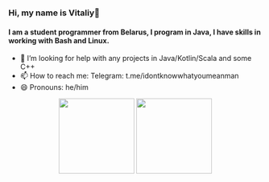 ### Hi, my name is Vitaliy👋

#### I am a student programmer from Belarus, I program in Java, I have skills in working with Bash and Linux.

- 🤔 I’m looking for help with any projects in Java/Kotlin/Scala and some C++
- 📫 How to reach me: Telegram: t.me/idontknowwhatyoumeanman
- 😄 Pronouns: he/him

<p align='center'>
   <a href="https://github-readme-stats.vercel.app/api?username=VilShiro&show_icons=true&count_private=true">
       <img height=150 src="https://github-readme-stats.vercel.app/api?username=VilShiro&show_icons=true&count_private=true"/></a>
   <a href="https://github.com/VilShiro/github-readme-stats">
      <img height=150 src="https://github-readme-stats.vercel.app/api/top-langs/?username=VilShiro&size_weight=0.5&count_weight=0.5&layout=compact"/></a>
</p>
